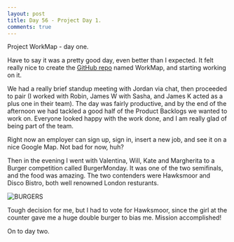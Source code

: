 ```yaml
---
layout: post
title: Day 56 - Project Day 1.
comments: true
---
```


Project WorkMap - day one.

Have to say it was a pretty good day, even better than I expected. It felt really nice to create the [GitHub repo](https://github.com/federicomaffei/WorkMap) named WorkMap, and starting working on it.

We had a really brief standup meeting with Jordan via chat, then proceeded to pair (I worked with Robin, James W with Sasha, and James K acted as a plus one in their team). The day was fairly productive, and by the end of the afternoon we had tackled a good half of the Product Backlogs we wanted to work on. Everyone looked happy with the work done, and I am really glad of being part of the team.

Right now an employer can sign up, sign in, insert a new job, and see it on a nice Google Map. Not bad for now, huh?

Then in the evening I went with Valentina, Will, Kate and Margherita to a Burger competition called BurgerMonday. It was one of the two semifinals, and the food was amazing. The two contenders were Hawksmoor and Disco Bistro, both well renowned London resturants.

![BURGERS](http://federicomaffei.github.io/public/images/burgers.jpg)

Tough decision for me, but I had to vote for Hawksmoor, since the girl at the counter gave me a huge double burger to bias me. Mission accomplished!

On to day two.